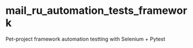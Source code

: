 # mail_ru_automation_tests_framework
Pet-project framework automation testting with  Selenium + Pytest
